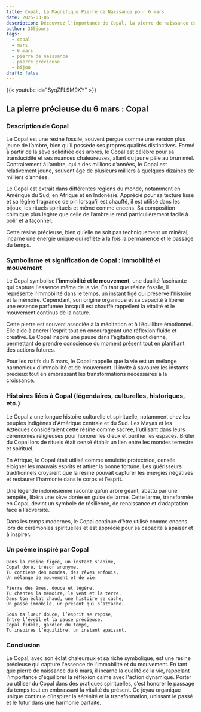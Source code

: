 ```yaml
---
title: Copal, La Magnifique Pierre de Naissance pour 6 mars
date: 2025-03-06
description: Découvrez l'importance de Copal, la pierre de naissance du 6 mars qui symbolise Immobilité et mouvement. Laissez sa beauté et sa signification illuminer votre journée.
author: 365jours
tags:
  - copal
  - mars
  - 6 mars
  - pierre de naissance
  - pierre précieuse
  - bijou
draft: false
---
```


{{< youtube id="SyqZFL9M9XY" >}}

## La pierre précieuse du 6 mars : Copal

### Description de Copal

Le Copal est une résine fossile, souvent perçue comme une version plus jeune de l’ambre, bien qu’il possède ses propres qualités distinctives. Formé à partir de la sève solidifiée des arbres, le Copal est célèbre pour sa translucidité et ses nuances chaleureuses, allant du jaune pâle au brun miel. Contrairement à l’ambre, qui a des millions d’années, le Copal est relativement jeune, souvent âgé de plusieurs milliers à quelques dizaines de milliers d’années.

Le Copal est extrait dans différentes régions du monde, notamment en Amérique du Sud, en Afrique et en Indonésie. Apprécié pour sa texture lisse et sa légère fragrance de pin lorsqu’il est chauffé, il est utilisé dans les bijoux, les rituels spirituels et même comme encens. Sa composition chimique plus légère que celle de l’ambre le rend particulièrement facile à polir et à façonner.

Cette résine précieuse, bien qu’elle ne soit pas techniquement un minéral, incarne une énergie unique qui reflète à la fois la permanence et le passage du temps.

### Symbolisme et signification de Copal : Immobilité et mouvement

Le Copal symbolise l'**immobilité et le mouvement**, une dualité fascinante qui capture l'essence même de la vie. En tant que résine fossile, il représente l'immobilité dans le temps, un instant figé qui préserve l'histoire et la mémoire. Cependant, son origine organique et sa capacité à libérer une essence parfumée lorsqu’il est chauffé rappellent la vitalité et le mouvement continus de la nature.

Cette pierre est souvent associée à la méditation et à l’équilibre émotionnel. Elle aide à ancrer l'esprit tout en encourageant une réflexion fluide et créative. Le Copal inspire une pause dans l’agitation quotidienne, permettant de prendre conscience du moment présent tout en planifiant des actions futures.

Pour les natifs du 6 mars, le Copal rappelle que la vie est un mélange harmonieux d’immobilité et de mouvement. Il invite à savourer les instants précieux tout en embrassant les transformations nécessaires à la croissance.

### Histoires liées à Copal (légendaires, culturelles, historiques, etc.)

Le Copal a une longue histoire culturelle et spirituelle, notamment chez les peuples indigènes d'Amérique centrale et du Sud. Les Mayas et les Aztèques considéraient cette résine comme sacrée, l'utilisant dans leurs cérémonies religieuses pour honorer les dieux et purifier les espaces. Brûler du Copal lors de rituels était censé établir un lien entre les mondes terrestre et spirituel.

En Afrique, le Copal était utilisé comme amulette protectrice, censée éloigner les mauvais esprits et attirer la bonne fortune. Les guérisseurs traditionnels croyaient que la résine pouvait capturer les énergies négatives et restaurer l’harmonie dans le corps et l’esprit.

Une légende indonésienne raconte qu'un arbre géant, abattu par une tempête, libéra une sève dorée en guise de larme. Cette larme, transformée en Copal, devint un symbole de résilience, de renaissance et d’adaptation face à l’adversité.

Dans les temps modernes, le Copal continue d’être utilisé comme encens lors de cérémonies spirituelles et est apprécié pour sa capacité à apaiser et à inspirer.

### Un poème inspiré par Copal

```
Dans la résine figée, un instant s’anime,  
Copal doré, trésor anonyme.  
Tu contiens des mondes, des rêves enfouis,  
Un mélange de mouvement et de vie.

Pierre des âmes, douce et légère,  
Tu chantes la mémoire, le vent et la terre.  
Dans ton éclat chaud, une histoire se cache,  
Un passé immobile, un présent qui s’attache.

Sous ta lueur douce, l’esprit se repose,  
Entre l’éveil et la pause précieuse.  
Copal fidèle, gardien du temps,  
Tu inspires l’équilibre, un instant apaisant.  
```

### Conclusion

Le Copal, avec son éclat chaleureux et sa riche symbolique, est une résine précieuse qui capture l'essence de l'immobilité et du mouvement. En tant que pierre de naissance du 6 mars, il incarne la dualité de la vie, rappelant l'importance d'équilibrer la réflexion calme avec l'action dynamique. Porter ou utiliser du Copal dans des pratiques spirituelles, c’est honorer le passage du temps tout en embrassant la vitalité du présent. Ce joyau organique unique continue d’inspirer la sérénité et la transformation, unissant le passé et le futur dans une harmonie parfaite.